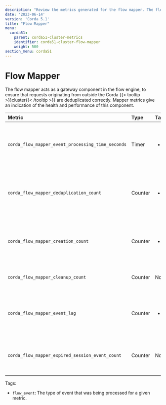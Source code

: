```yaml
---
description: "Review the metrics generated for the flow mapper. The flow mapper acts as a gateway component in the flow engine, to ensure that requests originating from outside the Corda cluster are deduplicated correctly."
date: '2023-06-14'
version: 'Corda 5.1'
title: "Flow Mapper"
menu:
  corda51:
    parent: corda51-cluster-metrics
    identifier: corda51-cluster-flow-mapper
    weight: 500
section_menu: corda51
---
```


# Flow Mapper

The flow mapper acts as a gateway component in the flow engine, to ensure that requests originating from outside the
Corda {{< tooltip >}}cluster{{< /tooltip >}} are deduplicated correctly. Mapper metrics give an indication of the health and performance of this component.

<style>
table th:first-of-type {
    width: 25%;
}
table th:nth-of-type(2) {
    width: 10%;
}
table th:nth-of-type(3) {
    width: 20%;
}
table th:nth-of-type(4) {
    width: 45%;
}
</style>

| Metric | Type | Tags | Description |
| :----------- | :----------- | :----------- | :----------- |
| `corda_flow_mapper_event_processing_time_seconds` | Timer | <ul><li>`flow_event`</li></ul> | The time it took to process a single message in the flow mapper. |
| `corda_flow_mapper_deduplication_count` | Counter | <ul><li>`flow_event`</li></ul> | The number of events dropped due to deduplication of start events by the mapper. |
| `corda_flow_mapper_creation_count` | Counter | <ul><li>`flow_event`</li></ul> | The number of new {{< tooltip >}}states{{< /tooltip >}} being created. |
| `corda_flow_mapper_cleanup_count` | Counter | None | The number of states being cleaned up. |
| `corda_flow_mapper_event_lag` | Counter | <ul><li>`flow_event`</li></ul> | The time between a mapper event being published and processed. |
| `corda_flow_mapper_expired_session_event_count` | Counter | None | The number of expired session events dropped by the mapper. |

Tags:
* `flow_event`: The type of event that was being processed for a given metric.
